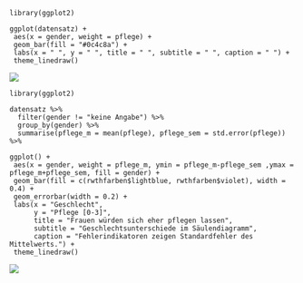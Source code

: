     library(ggplot2)

    ggplot(datensatz) +
     aes(x = gender, weight = pflege) +
     geom_bar(fill = "#0c4c8a") +
     labs(x = " ", y = " ", title = " ", subtitle = " ", caption = " ") +
     theme_linedraw()

![](Diagramme_KösterGerhardtAbel_files/figure-markdown_strict/unnamed-chunk-1-1.png)

    library(ggplot2)

    datensatz %>%
      filter(gender != "keine Angabe") %>%
      group_by(gender) %>%
      summarise(pflege_m = mean(pflege), pflege_sem = std.error(pflege)) %>%

    ggplot() +
     aes(x = gender, weight = pflege_m, ymin = pflege_m-pflege_sem ,ymax = pflege_m+pflege_sem, fill = gender) +
     geom_bar(fill = c(rwthfarben$lightblue, rwthfarben$violet), width = 0.4) +
     geom_errorbar(width = 0.2) +
     labs(x = "Geschlecht", 
          y = "Pflege [0-3]", 
          title = "Frauen würden sich eher pflegen lassen", 
          subtitle = "Geschlechtsunterschiede im Säulendiagramm", 
          caption = "Fehlerindikatoren zeigen Standardfehler des Mittelwerts.") +
     theme_linedraw()

![](Diagramme_KösterGerhardtAbel_files/figure-markdown_strict/unnamed-chunk-2-1.png)
